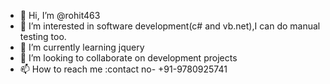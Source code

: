 - 👋 Hi, I’m @rohit463
- 👀 I’m interested in software development(c# and vb.net),I can do manual testing too.
- 🌱 I’m currently learning jquery
- 💞️ I’m looking to collaborate on development projects
- 📫 How to reach me :contact no- +91-9780925741


<!---
rohit463/rohit463 is a ✨ special ✨ repository because its `README.md` (this file) appears on your GitHub profile.
You can click the Preview link to take a look at your changes.
--->
